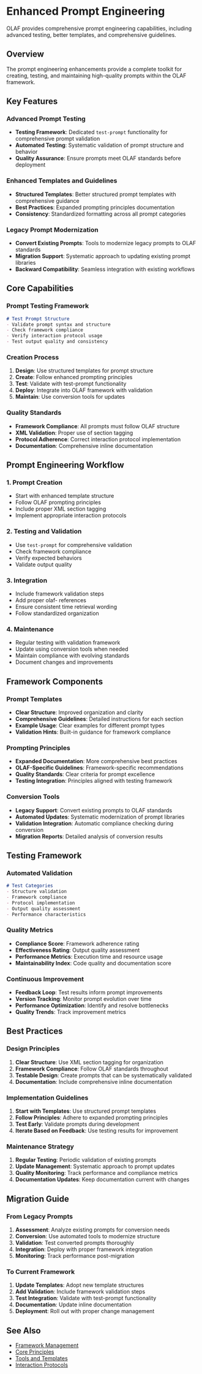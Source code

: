 # Enhanced Prompt Engineering

OLAF provides comprehensive prompt engineering capabilities, including advanced testing, better templates, and comprehensive guidelines.

## Overview

The prompt engineering enhancements provide a complete toolkit for creating, testing, and maintaining high-quality prompts within the OLAF framework.

## Key Features

### Advanced Prompt Testing
- **Testing Framework**: Dedicated `test-prompt` functionality for comprehensive prompt validation
- **Automated Testing**: Systematic validation of prompt structure and behavior
- **Quality Assurance**: Ensure prompts meet OLAF standards before deployment

### Enhanced Templates and Guidelines
- **Structured Templates**: Better structured prompt templates with comprehensive guidance
- **Best Practices**: Expanded prompting principles documentation
- **Consistency**: Standardized formatting across all prompt categories

### Legacy Prompt Modernization
- **Convert Existing Prompts**: Tools to modernize legacy prompts to OLAF standards
- **Migration Support**: Systematic approach to updating existing prompt libraries
- **Backward Compatibility**: Seamless integration with existing workflows

## Core Capabilities

### Prompt Testing Framework
```markdown
# Test Prompt Structure
- Validate prompt syntax and structure
- Check framework compliance
- Verify interaction protocol usage
- Test output quality and consistency
```

### Creation Process
1. **Design**: Use structured templates for prompt structure
2. **Create**: Follow enhanced prompting principles
3. **Test**: Validate with test-prompt functionality
4. **Deploy**: Integrate into OLAF framework with validation
5. **Maintain**: Use conversion tools for updates

### Quality Standards
- **Framework Compliance**: All prompts must follow OLAF structure
- **XML Validation**: Proper use of section tagging
- **Protocol Adherence**: Correct interaction protocol implementation
- **Documentation**: Comprehensive inline documentation

## Prompt Engineering Workflow

### 1. Prompt Creation
- Start with enhanced template structure
- Follow OLAF prompting principles
- Include proper XML section tagging
- Implement appropriate interaction protocols

### 2. Testing and Validation
- Use `test-prompt` for comprehensive validation
- Check framework compliance
- Verify expected behaviors
- Validate output quality

### 3. Integration
- Include framework validation steps
- Add proper olaf- references
- Ensure consistent time retrieval wording
- Follow standardized organization

### 4. Maintenance
- Regular testing with validation framework
- Update using conversion tools when needed
- Maintain compliance with evolving standards
- Document changes and improvements

## Framework Components

### Prompt Templates
- **Clear Structure**: Improved organization and clarity
- **Comprehensive Guidelines**: Detailed instructions for each section
- **Example Usage**: Clear examples for different prompt types
- **Validation Hints**: Built-in guidance for framework compliance

### Prompting Principles
- **Expanded Documentation**: More comprehensive best practices
- **OLAF-Specific Guidelines**: Framework-specific recommendations
- **Quality Standards**: Clear criteria for prompt excellence
- **Testing Integration**: Principles aligned with testing framework

### Conversion Tools
- **Legacy Support**: Convert existing prompts to OLAF standards
- **Automated Updates**: Systematic modernization of prompt libraries
- **Validation Integration**: Automatic compliance checking during conversion
- **Migration Reports**: Detailed analysis of conversion results

## Testing Framework

### Automated Validation
```markdown
# Test Categories
- Structure validation
- Framework compliance
- Protocol implementation
- Output quality assessment
- Performance characteristics
```

### Quality Metrics
- **Compliance Score**: Framework adherence rating
- **Effectiveness Rating**: Output quality assessment
- **Performance Metrics**: Execution time and resource usage
- **Maintainability Index**: Code quality and documentation score

### Continuous Improvement
- **Feedback Loop**: Test results inform prompt improvements
- **Version Tracking**: Monitor prompt evolution over time
- **Performance Optimization**: Identify and resolve bottlenecks
- **Quality Trends**: Track improvement metrics

## Best Practices

### Design Principles
1. **Clear Structure**: Use XML section tagging for organization
2. **Framework Compliance**: Follow OLAF standards throughout
3. **Testable Design**: Create prompts that can be systematically validated
4. **Documentation**: Include comprehensive inline documentation

### Implementation Guidelines
1. **Start with Templates**: Use structured prompt templates
2. **Follow Principles**: Adhere to expanded prompting principles
3. **Test Early**: Validate prompts during development
4. **Iterate Based on Feedback**: Use testing results for improvement

### Maintenance Strategy
1. **Regular Testing**: Periodic validation of existing prompts
2. **Update Management**: Systematic approach to prompt updates
3. **Quality Monitoring**: Track performance and compliance metrics
4. **Documentation Updates**: Keep documentation current with changes

## Migration Guide

### From Legacy Prompts
1. **Assessment**: Analyze existing prompts for conversion needs
2. **Conversion**: Use automated tools to modernize structure
3. **Validation**: Test converted prompts thoroughly
4. **Integration**: Deploy with proper framework integration
5. **Monitoring**: Track performance post-migration

### To Current Framework
1. **Update Templates**: Adopt new template structures
2. **Add Validation**: Include framework validation steps
3. **Test Integration**: Validate with test-prompt functionality
4. **Documentation**: Update inline documentation
5. **Deployment**: Roll out with proper change management

## See Also

- [Framework Management](framework-management.md)
- [Core Principles](core-principles.md)
- [Tools and Templates](tools-and-templates.md)
- [Interaction Protocols](interaction-protocols.md)
